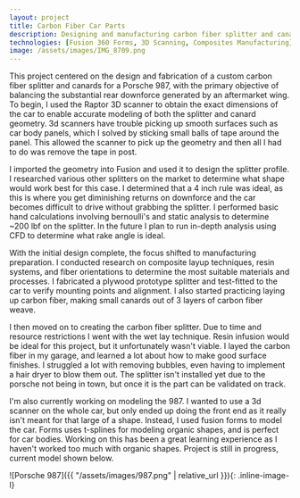 ```yaml
---
layout: project
title: Carbon Fiber Car Parts
description: Designing and manufacturing carbon fiber splitter and canards to create front end downforce
technologies: [Fusion 360 Forms, 3D Scanning, Composites Manufacturing]
image: /assets/images/IMG_8709.png
---
```

This project centered on the design and fabrication of a custom carbon fiber splitter and canards for a Porsche 987, with the primary objective of balancing the substantial rear downforce generated by an aftermarket wing. To begin, I used the Raptor 3D scanner to obtain the exact dimensions of the car to enable accurate modeling of both the splitter and canard geometry. 3d scanners have trouble picking up smooth surfaces such as car body panels, which I solved by sticking small balls of tape around the panel. This allowed the scanner to pick up the geometry and then all I had to do was remove the tape in post.

I imported the geometry into Fusion and used it to design the splitter profile. I researched various other splitters on the market to determine what shape would work best for this case. I determined that a 4 inch rule was ideal, as this is where you get diminishing returns on downforce and the car becomes difficult to drive without grabbing the splitter. I performed basic hand calculations involving bernoulli's and static analysis to determine ~200 lbf on the splitter. In the future I plan to run in-depth analysis using CFD to determine what rake angle is ideal. 

With the initial design complete, the focus shifted to manufacturing preparation. I conducted research on composite layup techniques, resin systems, and fiber orientations to determine the most suitable materials and processes. I fabricated a plywood prototype splitter and test-fitted to the car to verify mounting points and alignment. I also started practicing laying up carbon fiber, making small canards out of 3 layers of carbon fiber weave.

I then moved on to creating the carbon fiber splitter. Due to time and resource restrictions I went with the wet lay technique. Resin infusion would be ideal for this project, but it unfortunately wasn't viable. I layed the carbon fiber in my garage, and learned a lot about how to make good surface finishes. I struggled a lot with removing bubbles, even having to implement a hair dryer to blow them out. The splitter isn't installed yet due to the porsche not being in town, but once it is the part can be validated on track.

I'm also currently working on modeling the 987. I wanted to use a 3d scanner on the whole car, but only ended up doing the front end as it really isn't meant for that large of a shape. Instead, I used fusion forms to model the car. Forms uses t-splines for modeling organic shapes, and is perfect for car bodies. Working on this has been a great learning experience as I haven't worked too much with organic shapes. Project is still in progress, current model shown below.

![Porsche 987]({{ "/assets/images/987.png" | relative_url }}){: .inline-image-l}